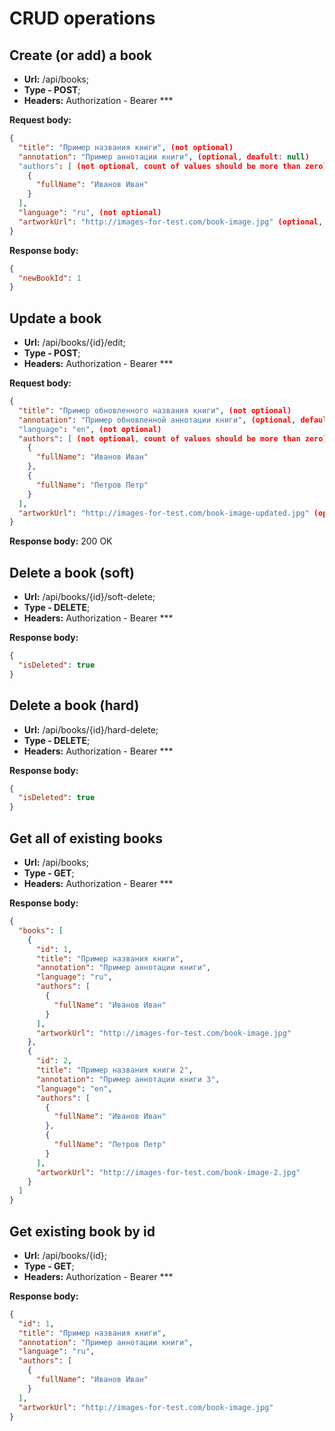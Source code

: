 # CRUD operations

## Create (or add) a book
- **Url:** /api/books; 
- **Type - POST**; 
- **Headers:** Authorization - Bearer ***

**Request body:**
```json
{
  "title": "Пример названия книги", (not optional)
  "annotation": "Пример аннотации книги", (optional, deafult: null)
  "authors": [ (not optional, count of values should be more than zero)
    {
      "fullName": "Иванов Иван"
    }
  ],
  "language": "ru", (not optional)
  "artworkUrl": "http://images-for-test.com/book-image.jpg" (optional, default: null)
}
```
**Response body:**
```json
{
  "newBookId": 1
}
```
## Update a book
- **Url:** /api/books/{id}/edit; 
- **Type - POST**; 
- **Headers:** Authorization - Bearer ***

**Request body:**
```json
{
  "title": "Пример обновленного названия книги", (not optional)
  "annotation": "Пример обновленной аннотации книги", (optional, default: null)
  "language": "en", (not optional)
  "authors": [ (not optional, count of values should be more than zero)
    {
      "fullName": "Иванов Иван"
    },
    {
      "fullName": "Петров Петр"
    }
  ],
  "artworkUrl": "http://images-for-test.com/book-image-updated.jpg" (optional, default: null)
}
``` 
**Response body:** 200 OK

## Delete a book (soft)
- **Url:** /api/books/{id}/soft-delete; 
- **Type - DELETE**; 
- **Headers:** Authorization - Bearer ***

**Response body:** 
```json
{
  "isDeleted": true
}
```

## Delete a book (hard)
- **Url:** /api/books/{id}/hard-delete; 
- **Type - DELETE**; 
- **Headers:** Authorization - Bearer ***

**Response body:** 
```json
{
  "isDeleted": true
}
```

## Get all of existing books
- **Url:** /api/books; 
- **Type - GET**; 
- **Headers:** Authorization - Bearer ***

**Response body:** 
```json
{
  "books": [
    {
      "id": 1,
      "title": "Пример названия книги",
      "annotation": "Пример аннотации книги",
      "language": "ru",
      "authors": [
        {
          "fullName": "Иванов Иван"
        }
      ],
      "artworkUrl": "http://images-for-test.com/book-image.jpg"
    },
    {
      "id": 2,
      "title": "Пример названия книги 2",
      "annotation": "Пример аннотации книги 3",
      "language": "en",
      "authors": [
        {
          "fullName": "Иванов Иван"
        },
        {
          "fullName": "Петров Петр"
        }
      ],
      "artworkUrl": "http://images-for-test.com/book-image-2.jpg"
    }
  ]
}
```

## Get existing book by id
- **Url:** /api/books/{id}; 
- **Type - GET**; 
- **Headers:** Authorization - Bearer ***

**Response body:** 
```json
{
  "id": 1,
  "title": "Пример названия книги",
  "annotation": "Пример аннотации книги",
  "language": "ru",
  "authors": [
    {
      "fullName": "Иванов Иван"
    }
  ],
  "artworkUrl": "http://images-for-test.com/book-image.jpg"
}
```